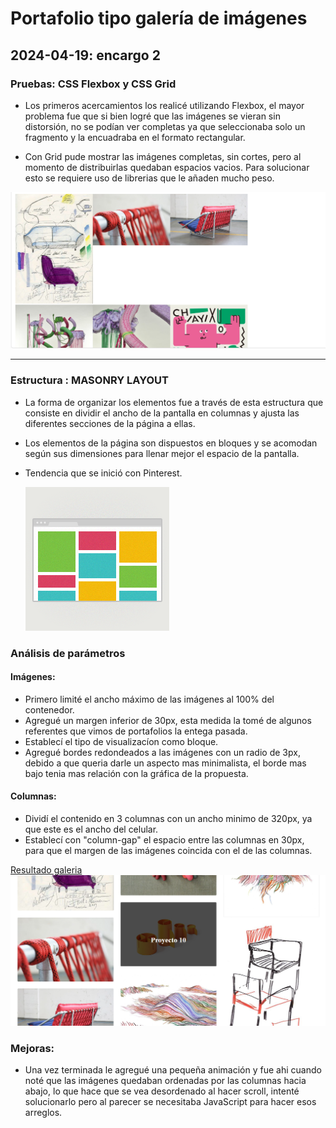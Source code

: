 # Portafolio tipo galería de imágenes
## 2024-04-19: encargo 2

### **Pruebas**: CSS Flexbox y CSS Grid
- Los primeros acercamientos los realicé utilizando Flexbox, el mayor problema fue que si bien logré que las imágenes se vieran sin distorsión, no se podían ver completas ya que seleccionaba solo un fragmento y la encuadraba en el formato rectangular.

- Con Grid pude mostrar las imágenes completas, sin cortes, pero al momento de distribuirlas quedaban espacios vacios. Para solucionar esto se requiere uso de librerias que le añaden mucho peso.

![prueba 1](imageness/imagen1.png)

------
### **Estructura** : MASONRY LAYOUT
- La forma de organizar los elementos fue a través de esta estructura que consiste en dividir el ancho de la pantalla en columnas y ajusta las diferentes secciones de la página a ellas. 
- Los elementos de la página son dispuestos en bloques y se acomodan según sus dimensiones para llenar mejor el espacio de la pantalla.
- Tendencia que se inició con Pinterest.

  ![imagen2](imageness/imagen2.png)


### Análisis de parámetros

#### Imágenes:
- Primero limité el ancho máximo de las imágenes al 100% del contenedor.
- Agregué un margen inferior de 30px, esta medida la tomé de algunos referentes que vimos de portafolios la entega pasada.
- Establecí el tipo de visualizacíon como bloque.
- Agregué bordes redondeados a las imágenes con un radio de 3px, debido a que queria darle un aspecto mas minimalista, el borde mas bajo tenia mas relación con la gráfica de la propuesta.

#### Columnas:
- Dividí el contenido en 3 columnas con un ancho minimo de 320px, ya que este es el ancho del celular.
- Establecí con "column-gap" el espacio entre las columnas en 30px, para que el margen de las imágenes coincida con el de las columnas.



[Resultado galeria](https://pluumsy.github.io/portafolio-galeria/)
![imagen3](imageness/imagen3.png)

### Mejoras:
- Una vez terminada le agregué una pequeña animación y fue ahi cuando noté que las imágenes quedaban ordenadas por las columnas hacia abajo, lo que hace que se vea desordenado al hacer scroll, intenté solucionarlo pero al parecer se necesitaba JavaScript para hacer esos arreglos.

